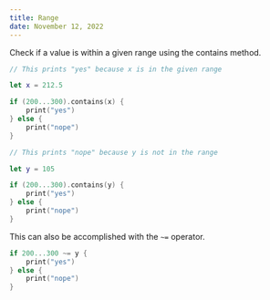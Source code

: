 ```yaml
---
title: Range
date: November 12, 2022
---
```


Check if a value is within a given range using the contains method.

```swift
// This prints "yes" because x is in the given range

let x = 212.5

if (200...300).contains(x) {
    print("yes")
} else {
    print("nope")
}

// This prints "nope" because y is not in the range

let y = 105

if (200...300).contains(y) {
    print("yes")
} else {
    print("nope")
}
```

This can also be accomplished with the `~=` operator.

```swift
if 200...300 ~= y {
    print("yes")
} else {
    print("nope")
}
```
